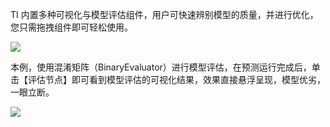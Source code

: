 TI 内置多种可视化与模型评估组件，用户可快速辨别模型的质量，并进行优化，您只需拖拽组件即可轻松使用。

![](https://main.qcloudimg.com/raw/0d5794c5bebe42eb0975dd1ea47d64f9.png)


本例，使用混淆矩阵（BinaryEvaluator）进行模型评估，在预测运行完成后，单击【评估节点】即可看到模型评估的可视化结果，效果直接悬浮呈现，模型优劣，一眼立断。 

![](https://main.qcloudimg.com/raw/30af13647fced4d35e8f9becb0d4b3be.png)
